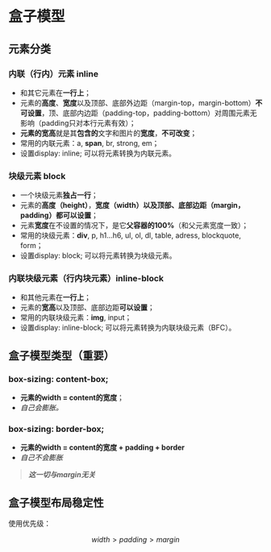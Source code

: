 # 盒子模型

## 元素分类

### 内联（行内）元素 inline

- 和其它元素在**一行上**；
- 元素的**高度**、**宽度**以及顶部、底部外边距（margin-top，margin-bottom）**不可设置**，顶、底部内边距（padding-top，padding-bottom）对周围元素无影响（padding只对本行元素有效）；
- **元素的宽高**就是其**包含的**文字和图片的**宽度**，**不可改变**；
- 常用的内联元素：a, **span**, br, strong, em；
- 设置display: inline; 可以将元素转换为内联元素。

### 块级元素 block

- 一个块级元素**独占一行**；
- 元素的**高度（height）**，**宽度（width）**以及顶部、底部边距（margin，padding）都**可以设置**；
- 元素**宽度**在不设置的情况下，是它**父容器的100%**（和父元素宽度一致）；
- 常用的块级元素：**div**, p, h1...h6, ul, ol, dl, table, adress, blockquote, form；
- 设置display: block; 可以将元素转换为块级元素。

### 内联块级元素（行内块元素）inline-block

- 和其他元素在**一行上**；
- 元素的**宽高**以及顶部、底部边距**可以设置**；
- 常用的内联块级元素：**img**, input；
- 设置display: inline-block; 可以将元素转换为内联块级元素（BFC）。

## **盒子模型类型**（重要）

### box-sizing: content-box;

- **元素的width = content的宽度**；
- *自己会膨胀。*

### box-sizing: border-box;

- **元素的width = content的宽度 + padding + border**
- *自己不会膨胀*

> ***这一切与margin无关***

## 盒子模型布局稳定性

使用优先级：

$$
width > padding> margin
$$
